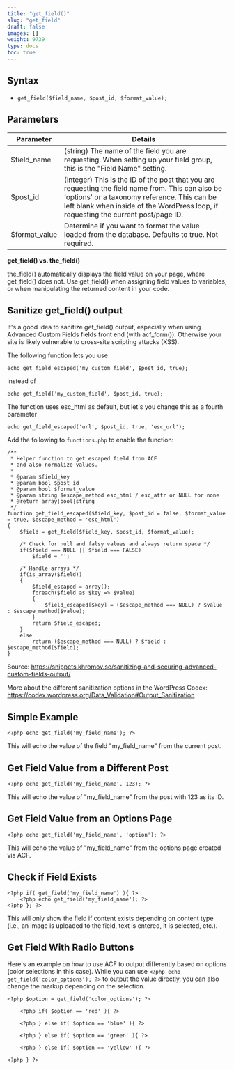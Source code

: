 ```yaml
---
title: "get_field()"
slug: "get_field"
draft: false
images: []
weight: 9739
type: docs
toc: true
---
```


## Syntax
- `get_field($field_name, $post_id, $format_value);`

## Parameters
| Parameter | Details |
| ------ | ------ |
| $field_name   | (string) The name of the field you are requesting. When setting up your field group, this is the "Field Name" setting.   |
| $post_id   | (integer) This is the ID of the post that you are requesting the field name from. This can also be 'options' or a taxonomy reference. This can be left blank when inside of the WordPress loop, if requesting the current post/page ID.  |
| $format_value   | Determine if you want to format the value loaded from the database. Defaults to true. Not required.   |

**get_field() vs. the_field()**

the_field() automatically displays the field value on your page, where get_field() does not. Use get_field() when assigning field values to variables, or when manipulating the returned content in your code.

## Sanitize get_field() output
It's a good idea to sanitize get_field() output, especially when using Advanced Custom Fields fields front end (with acf_form()). Otherwise your site is likely vulnerable to cross-site scripting attacks (XSS).

The following function lets you use 

    echo get_field_escaped('my_custom_field', $post_id, true);

instead of

    echo get_field('my_custom_field', $post_id, true);

The function uses esc_html as default, but let's you change this as a fourth parameter

    echo get_field_escaped('url', $post_id, true, 'esc_url');

Add the following to `functions.php` to enable the function:

    /**
     * Helper function to get escaped field from ACF
     * and also normalize values.
     *
     * @param $field_key
     * @param bool $post_id
     * @param bool $format_value
     * @param string $escape_method esc_html / esc_attr or NULL for none
     * @return array|bool|string
     */
    function get_field_escaped($field_key, $post_id = false, $format_value = true, $escape_method = 'esc_html')
    {
        $field = get_field($field_key, $post_id, $format_value);
     
        /* Check for null and falsy values and always return space */
        if($field === NULL || $field === FALSE)
            $field = '';
     
        /* Handle arrays */
        if(is_array($field))
        {
            $field_escaped = array();
            foreach($field as $key => $value)
            {
                $field_escaped[$key] = ($escape_method === NULL) ? $value : $escape_method($value);
            }
            return $field_escaped;
        }
        else
            return ($escape_method === NULL) ? $field : $escape_method($field);
    }

Source: https://snippets.khromov.se/sanitizing-and-securing-advanced-custom-fields-output/

More about the different sanitization options in the WordPress Codex: https://codex.wordpress.org/Data_Validation#Output_Sanitization

## Simple Example
    <?php echo get_field('my_field_name'); ?>
This will echo the value of the field "my_field_name" from the current post.

## Get Field Value from a Different Post
    <?php echo get_field('my_field_name', 123); ?>
This will echo the value of "my_field_name" from the post with 123 as its ID.

## Get Field Value from an Options Page
    <?php echo get_field('my_field_name', 'option'); ?>
This will echo the value of "my_field_name" from the options page created via ACF.

## Check if Field Exists
    <?php if( get_field('my_field_name') ){ ?>
        <?php echo get_field('my_field_name'); ?>
    <?php }; ?> 

This will only show the field if content exists depending on content type (i.e., an image is uploaded to the field, text is entered, it is selected, etc.).

## Get Field With Radio Buttons
Here's an example on how to use ACF to output differently based on options (color selections in this case). While you can use `<?php echo get_field('color_options'); ?>` to output the value directly, you can also change the markup depending on the selection.

    <?php $option = get_field('color_options'); ?>
        
        <?php if( $option == 'red' ){ ?>
        
        <?php } else if( $option == 'blue' ){ ?>
            
        <?php } else if( $option == 'green' ){ ?>
            
        <?php } else if( $option == 'yellow' ){ ?>
    
    <?php } ?>

